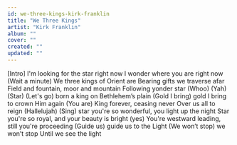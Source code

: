 ```yaml
---
id: we-three-kings-kirk-franklin
title: "We Three Kings"
artist: "Kirk Franklin"
album: ""
cover: ""
created: ""
updated: ""
---
```


[Intro]
I'm looking for the star right now
I wonder where you are right now
(Wait a minute)
We three kings of Orient are
Bearing gifts we traverse afar
Field and fountain, moor and mountain
Following yonder star
(Whoo)
(Yah)
(Star)
(Let's go) born a king on Bethlehem’s plain
(Gold I bring) gold I bring to crown Him again (You are)
King forever, ceasing never
Over us all to reign (Hallelujah)
(Sing) star you're so wonderful, you light up the night
Star you're so royal, and your beauty is bright (yes)
You're westward leading, still you're proceeding
(Guide us) guide us to the Light
(We won’t stop) we won’t stop
Until we see the light